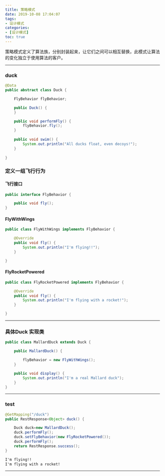 ```yaml
---
title: 策略模式
date: 2019-10-08 17:04:07
tags:
- 设计模式
categories: 
- [设计模式]
toc: true
---
```


策略模式定义了算法族，分别封装起来，让它们之间可以相互替换，此模式让算法的变化独立于使用算法的客户。

<!-- more -->
---

### duck

```java
@Data
public abstract class Duck {

    FlyBehavior flyBehavior;

	public Duck() {
    }

    public void performFly() {
		flyBehavior.fly();
	}
    
    public void swim() {
        System.out.println("All ducks float, even decoys!");
    }
    
}
```
### 定义一组飞行行为

#### 飞行接口
```java
public interface FlyBehavior {

    public void fly();
}
```

#### FlyWithWings
```java
public class FlyWithWings implements FlyBehavior {

    @Override
    public void fly() {
        System.out.println("I'm flying!!");
    }

}
```
#### FlyRocketPowered
```java
public class FlyRocketPowered implements FlyBehavior {

    @Override
    public void fly() {
        System.out.println("I'm flying with a rocket!");
    }

}
```
---
### 具体Duck 实现类
```java
public class MallardDuck extends Duck {

    public MallardDuck() {

        flyBehavior = new FlyWithWings();
    }

    public void display() {
        System.out.println("I'm a real Mallard duck");
    }
}
```
---
### test 
```java
@GetMapping("/duck")
public RestResponse<Object> duck() {

    Duck duck=new MallardDuck();
    duck.performFly();
    duck.setFlyBehavior(new FlyRocketPowered());
    duck.performFly();
    return RestResponse.success();
}
```

```cmd
I'm flying!!
I'm flying with a rocket!
```
---